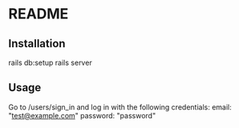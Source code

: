 # README

## Installation
rails db:setup
rails server

## Usage
Go to /users/sign_in and log in with the following credentials:
email: "test@example.com"
password: "password"




